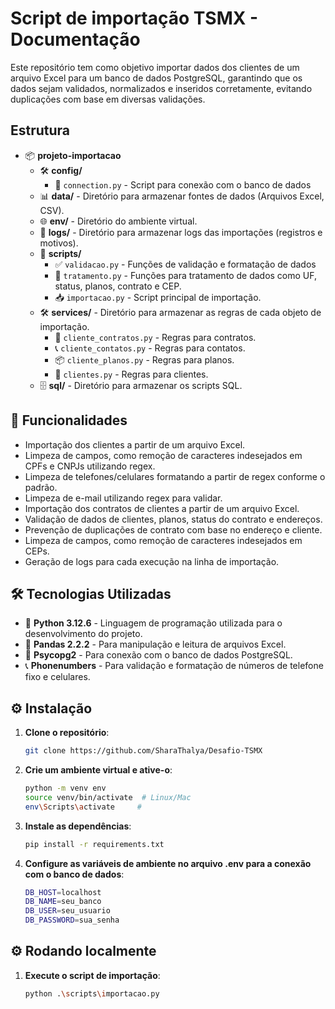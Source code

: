 
# Script de importação TSMX - Documentação

Este repositório tem como objetivo importar dados dos clientes de um arquivo Excel para um banco de dados PostgreSQL, garantindo que os dados sejam validados, normalizados e inseridos corretamente, evitando duplicações com base em diversas validações.


## Estrutura

- 📦 **projeto-importacao**
  - 🛠️ **config/**
    - 🔌 `connection.py` - Script para conexão com o banco de dados
  - 📊 **data/** - Diretório para armazenar fontes de dados (Arquivos Excel, CSV).
  - 🌐 **env/** - Diretório do ambiente virtual.
  - 📝 **logs/** - Diretório para armazenar logs das importações (registros e motivos).
  - 🧩 **scripts/**
    - ✅ `validacao.py` - Funções de validação e formatação de dados
    - 🔄 `tratamento.py` - Funções para tratamento de dados como UF, status, planos, contrato e CEP.
    - 📥 `importacao.py` - Script principal de importação.
  - 🛠️ **services/** - Diretório para armazenar as regras de cada objeto de importação.
    - 📄 `cliente_contratos.py` - Regras para contratos.
    - 📞 `cliente_contatos.py` - Regras para contatos.
    - 📦 `cliente_planos.py` - Regras para planos.
    - 👥 `clientes.py` - Regras para clientes.
  - 🗄️ **sql/** - Diretório para armazenar os scripts SQL.

## 🚀 Funcionalidades

- Importação dos clientes a partir de um arquivo Excel.
- Limpeza de campos, como remoção de caracteres indesejados em CPFs e CNPJs utilizando regex.
- Limpeza de telefones/celulares formatando a partir de regex conforme o padrão.
- Limpeza de e-mail utilizando regex para validar.
- Importação dos contratos de clientes a partir de um arquivo Excel.
- Validação de dados de clientes, planos, status do contrato e endereços.
- Prevenção de duplicações de contrato com base no endereço e cliente.
- Limpeza de campos, como remoção de caracteres indesejados em CEPs.
- Geração de logs para cada execução na linha de importação.

## 🛠️ Tecnologias Utilizadas

- 🐍 **Python 3.12.6** - Linguagem de programação utilizada para o desenvolvimento do projeto.
- 🐼 **Pandas 2.2.2** - Para manipulação e leitura de arquivos Excel.
- 🐘 **Psycopg2** - Para conexão com o banco de dados PostgreSQL.
- 📞 **Phonenumbers** - Para validação e formatação de números de telefone fixo e celulares.

## ⚙️ Instalação

1. **Clone o repositório**:

   ```bash
   git clone https://github.com/SharaThalya/Desafio-TSMX

2. **Crie um ambiente virtual e ative-o**:
    ```bash
    python -m venv env
    source venv/bin/activate  # Linux/Mac
    env\Scripts\activate     # 
    
3. **Instale as dependências**:
    ```bash
    pip install -r requirements.txt

4. **Configure as variáveis de ambiente no arquivo .env para a conexão com o banco de dados**:
    ```bash
    DB_HOST=localhost
    DB_NAME=seu_banco
    DB_USER=seu_usuario
    DB_PASSWORD=sua_senha
    
## ⚙️ Rodando localmente

1. **Execute o script de importação**:
    ```bash
    python .\scripts\importacao.py
